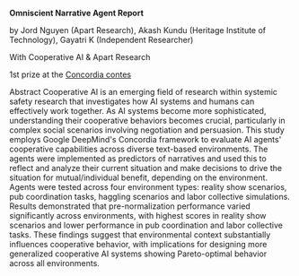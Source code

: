 
**Omniscient Narrative Agent Report**


by Jord Nguyen (Apart Research), Akash Kundu (Heritage Institute of Technology), Gayatri K (Independent Researcher)

With
Cooperative AI & Apart Research

1st prize at the [Concordia contes](https://www.apartresearch.com/event/the-concordia-contest)

Abstract
Cooperative AI is an emerging field of research within systemic safety research that investigates how AI systems and humans can effectively work together. As AI systems become more sophisticated, understanding their cooperative behaviors becomes crucial, particularly in complex social scenarios involving negotiation and persuasion. This study employs Google DeepMind's Concordia framework to evaluate AI agents' cooperative capabilities across diverse text-based environments. The agents were implemented as predictors of narratives and used this to reflect and analyze their current situation and make decisions to drive the situation for mutual/individual benefit, depending on the environment. Agents were tested across four environment types: reality show scenarios, pub coordination tasks, haggling scenarios and labor collective simulations. Results demonstrated that pre-normalization performance varied significantly across environments, with highest scores in reality show scenarios and lower performance in pub coordination and labor collective tasks. These findings suggest that environmental context substantially influences cooperative behavior, with implications for designing more generalized cooperative AI systems showing Pareto-optimal behavior across all environments.
